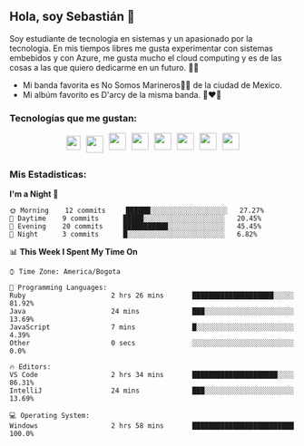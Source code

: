 ## Hola, soy Sebastián 👋
  
Soy estudiante de tecnologia en sistemas y un apasionado por la tecnologia.
En mis tiempos libres me gusta experimentar con sistemas embebidos y con Azure, me gusta mucho el cloud computing y es de las cosas a las que quiero dedicarme en un futuro. 🚀🌠

- Mi banda favorita es No Somos Marineros🚫🚢 de la ciudad de Mexico.
- Mi albúm favorito es D'arcy de la misma banda. 📼❤️💽

### Tecnologías que me gustan: 
<div style="display: flex; flex-direction: row; justify-content: center;">
  <img src="https://cdn.svgporn.com/logos/ruby.svg" width="25px" height="25px" hspace="5" vspace="5"/>
  <img src="https://cdn.svgporn.com/logos/go.svg" width="30px" height="30px" hspace="5" vspace="5"/>
  <img src="https://cdn.svgporn.com/logos/javascript.svg" width="30px" height="30px" hspace="5"/>
  <img src="https://cdn.svgporn.com/logos/arduino.svg" width="30px" height="30px" hspace="5"/>
  <img src="https://cdn.svgporn.com/logos/raspberry-pi.svg" width="30px" height="30px" hspace="5"/>
  <img src="https://cdn.svgporn.com/logos/google-cloud.svg" width="30px" height="30px" hspace="5"/>
  <img src="https://cdn.svgporn.com/logos/azure-icon.svg" width="30px" height="30px" hspace="5"/>
  <img src="https://cdn.svgporn.com/logos/bash-icon.svg" width="30px" height="30px" hspace="5"/>
</div>

 ### Mis Estadisticas: 

<!--START_SECTION:waka-->
**I'm a Night 🦉** 

```text
🌞 Morning    12 commits     ██████░░░░░░░░░░░░░░░░░░░   27.27% 
🌆 Daytime    9 commits      █████░░░░░░░░░░░░░░░░░░░░   20.45% 
🌃 Evening    20 commits     ███████████░░░░░░░░░░░░░░   45.45% 
🌙 Night      3 commits      █░░░░░░░░░░░░░░░░░░░░░░░░   6.82%

```


📊 **This Week I Spent My Time On** 

```text
⌚︎ Time Zone: America/Bogota

💬 Programming Languages: 
Ruby                     2 hrs 26 mins       ████████████████████░░░░░   81.92% 
Java                     24 mins             ███░░░░░░░░░░░░░░░░░░░░░░   13.69% 
JavaScript               7 mins              █░░░░░░░░░░░░░░░░░░░░░░░░   4.39% 
Other                    0 secs              ░░░░░░░░░░░░░░░░░░░░░░░░░   0.0%

🔥 Editors: 
VS Code                  2 hrs 34 mins       █████████████████████░░░░   86.31% 
IntelliJ                 24 mins             ███░░░░░░░░░░░░░░░░░░░░░░   13.69%

💻 Operating System: 
Windows                  2 hrs 58 mins       █████████████████████████   100.0%

```


<!--END_SECTION:waka-->
